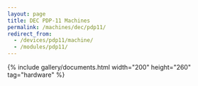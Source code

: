 ```yaml
---
layout: page
title: DEC PDP-11 Machines
permalink: /machines/dec/pdp11/
redirect_from:
  - /devices/pdp11/machine/
  - /modules/pdp11/
---
```


{% include gallery/documents.html width="200" height="260" tag="hardware" %}
